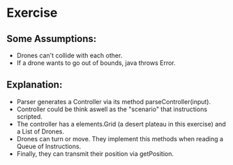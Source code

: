 # Exercise

## Some Assumptions:
- Drones can't collide with each other.
- If a drone wants to go out of bounds, java throws Error.

## Explanation:

- Parser generates a Controller via its method parseController(input).
- Controller could be think aswell as the "scenario" that instructions scripted.
- The controller has a elements.Grid (a desert plateau in this exercise) and a List of Drones.
- Drones can turn or move. They implement this methods when reading a Queue of Instructions.
- Finally, they can transmit their position via getPosition.
 
